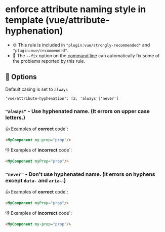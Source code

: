 # enforce attribute naming style in template (vue/attribute-hyphenation)

- :gear: This rule is included in `"plugin:vue/strongly-recommended"` and `"plugin:vue/recommended"`.
- :wrench: The `--fix` option on the [command line](http://eslint.org/docs/user-guide/command-line-interface#fix) can automatically fix some of the problems reported by this rule.

## :wrench: Options

Default casing is set to `always`

```
'vue/attribute-hyphenation': [2, 'always'|'never']
```

### `"always"` - Use hyphenated name. (It errors on upper case letters.)

:+1: Examples of **correct** code`:

```html
<MyComponent my-prop="prop"/>
```

:-1: Examples of **incorrect** code`:

```html
<MyComponent myProp="prop"/>
```

### `"never"` - Don't use hyphenated name. (It errors on hyphens except `data-` and `aria-`.)

:+1: Examples of **correct** code`:

```html
<MyComponent myProp="prop"/>
```

:-1: Examples of **incorrect** code`:

```html
<MyComponent my-prop="prop"/>
```
